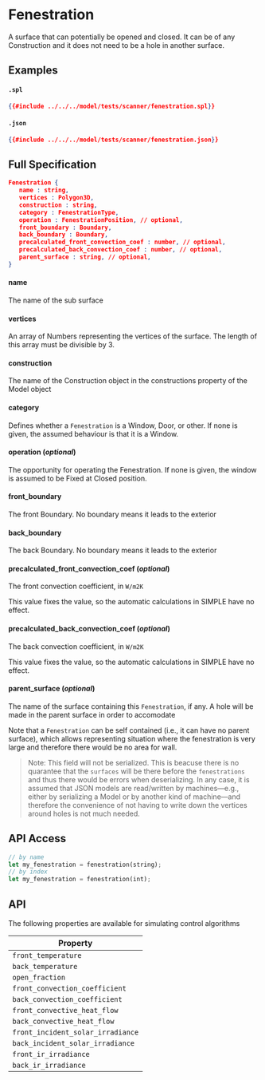 # Fenestration

A surface that can potentially be opened and closed.
It can be of any Construction and it does not need to be
a hole in another surface.

## Examples

#### `.spl`
```json
{{#include ../../../model/tests/scanner/fenestration.spl}}
```

#### `.json`
```json
{{#include ../../../model/tests/scanner/fenestration.json}}
```


 ## Full Specification

```json
Fenestration {
   name : string,
   vertices : Polygon3D,
   construction : string,
   category : FenestrationType,
   operation : FenestrationPosition, // optional,
   front_boundary : Boundary,
   back_boundary : Boundary,
   precalculated_front_convection_coef : number, // optional,
   precalculated_back_convection_coef : number, // optional,
   parent_surface : string, // optional,
}
```



#### name

The name of the sub surface




#### vertices

An array of Numbers representing the vertices of the
surface. The length of this array must be divisible by 3.




#### construction

The name of the Construction object in the
constructions property of the Model object    




#### category

Defines whether a `Fenestration` is a Window, Door, or other.
If none is given, the assumed behaviour is that it is a Window.




#### operation (*optional*)

The opportunity for operating the Fenestration.
If none is given, the window is assumed to be Fixed
at Closed position.




#### front_boundary

The front Boundary. No boundary means it leads to the
exterior




#### back_boundary

The back Boundary. No boundary means it leads to the
exterior




#### precalculated_front_convection_coef (*optional*)

The front convection coefficient, in `W/m2K`

This value fixes the value, so the automatic calculations
in SIMPLE have no effect.




#### precalculated_back_convection_coef (*optional*)

The back convection coefficient, in `W/m2K`

This value fixes the value, so the automatic calculations
in SIMPLE have no effect.




#### parent_surface (*optional*)

The name of the surface containing this `Fenestration`,
if any. A hole will be made in the parent surface in order
to accomodate

Note that a `Fenestration` can be self contained (i.e., it can have
no parent surface), which allows representing situation where
the fenestration is very large and therefore there would be no area
for wall.

> Note: This field will not be serialized. This is beacuse there is
no quarantee that the `surfaces` will be there before the `fenestrations`
and thus there would be errors when deserializing. In any case, it is assumed that
JSON models are read/written by machines—e.g., either by
serializing a Model or by another kind of machine—and therefore
the convenience of not having to write down the vertices around
holes is not much needed.






## API Access

```rs
// by name
let my_fenestration = fenestration(string);
// by index
let my_fenestration = fenestration(int);
```



## API

The following properties are available for simulating control algorithms

| Property |
|----------|
| `front_temperature` |  
| `back_temperature` |  
| `open_fraction` |  
| `front_convection_coefficient` |  
| `back_convection_coefficient` |  
| `front_convective_heat_flow` |  
| `back_convective_heat_flow` |  
| `front_incident_solar_irradiance` |  
| `back_incident_solar_irradiance` |  
| `front_ir_irradiance` |  
| `back_ir_irradiance` |  